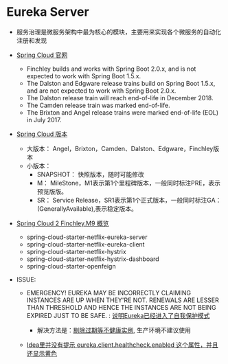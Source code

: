 # Eureka Server

- 服务治理是微服务架构中最为核心的模块，主要用来实现各个微服务的自动化注册和发现

- [Spring Cloud 官网](https://projects.spring.io/spring-cloud/)
	- Finchley builds and works with Spring Boot 2.0.x, and is not expected to work with Spring Boot 1.5.x.
	- The Dalston and Edgware release trains build on Spring Boot 1.5.x, and are not expected to work with Spring Boot 2.0.x.
	- The Dalston release train will reach end-of-life in December 2018.
	- The Camden release train was marked end-of-life.
	- The Brixton and Angel release trains were marked end-of-life (EOL) in July 2017.


- [Spring Cloud 版本](https://blog.csdn.net/54powerman/article/details/79163440)
	- 大版本： Angel，Brixton，Camden、Dalston、Edgware，Finchley版本
	- 小版本： 
		- SNAPSHOT： 快照版本，随时可能修改
		- M： MileStone，M1表示第1个里程碑版本，一般同时标注PRE，表示预览版版。
		- SR： Service Release，SR1表示第1个正式版本，一般同时标注GA：(GenerallyAvailable),表示稳定版本。


- [Spring Cloud 2 Finchley.M9 概览](https://www.jianshu.com/p/c52b1089ea92)
	- spring-cloud-starter-netflix-eureka-server
	- spring-cloud-starter-netflix-eureka-client
	- spring-cloud-starter-netflix-hystrix
	- spring-cloud-starter-netflix-hystrix-dashboard
	- spring-cloud-starter-openfeign


- ISSUE:
	- EMERGENCY! EUREKA MAY BE INCORRECTLY CLAIMING INSTANCES ARE UP WHEN THEY'RE NOT. RENEWALS ARE LESSER THAN THRESHOLD AND HENCE THE INSTANCES ARE NOT BEING EXPIRED JUST TO BE SAFE. : [说明Eureka已经进入了自我保护模式](https://blog.csdn.net/cvntopuyef/article/details/78477681) 
		- 解决方法是：[剔除过期等不健康实例](https://blog.csdn.net/cvntopuyef/article/details/78465798), 生产环境不建议使用

	- [Idea里并没有提示 eureka.client.healthcheck.enabled 这个属性，并且还显示黄色](https://www.cnblogs.com/woshimrf/p/springclout-eureka.html)